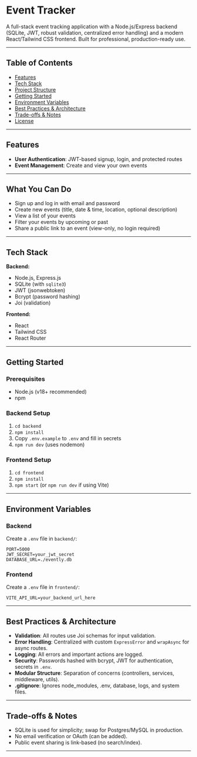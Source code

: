 # Event Tracker

A full-stack event tracking application with a Node.js/Express backend (SQLite, JWT, robust validation, centralized error handling) and a modern React/Tailwind CSS frontend. Built for professional, production-ready use.

---

## Table of Contents
- [Features](#features)
- [Tech Stack](#tech-stack)
- [Project Structure](#project-structure)
- [Getting Started](#getting-started)
- [Environment Variables](#environment-variables)
- [Best Practices & Architecture](#best-practices--architecture)
- [Trade-offs & Notes](#trade-offs--notes)
- [License](#license)

---

## Features
- **User Authentication**: JWT-based signup, login, and protected routes
- **Event Management**: Create and view your own events

---

## What You Can Do
- Sign up and log in with email and password
- Create new events (title, date & time, location, optional description)
- View a list of your events
- Filter your events by upcoming or past
- Share a public link to an event (view-only, no login required)

---

## Tech Stack

**Backend:**
- Node.js, Express.js
- SQLite (with `sqlite3`)
- JWT (jsonwebtoken)
- Bcrypt (password hashing)
- Joi (validation)

**Frontend:**
- React
- Tailwind CSS
- React Router

---

## Getting Started

### Prerequisites
- Node.js (v18+ recommended)
- npm

### Backend Setup
1. `cd backend`
2. `npm install`
3. Copy `.env.example` to `.env` and fill in secrets
4. `npm run dev` (uses nodemon)

### Frontend Setup
1. `cd frontend`
2. `npm install`
3. `npm start` (or `npm run dev` if using Vite)

---

## Environment Variables

### Backend

Create a `.env` file in `backend/`:
```
PORT=5000
JWT_SECRET=your_jwt_secret
DATABASE_URL=./evently.db
```

### Frontend

Create a `.env` file in `frontend/`:
```
VITE_API_URL=your_backend_url_here
```

---

## Best Practices & Architecture
- **Validation**: All routes use Joi schemas for input validation.
- **Error Handling**: Centralized with custom `ExpressError` and `wrapAsync` for async routes.
- **Logging**: All errors and important actions are logged.
- **Security**: Passwords hashed with bcrypt, JWT for authentication, secrets in `.env`.
- **Modular Structure**: Separation of concerns (controllers, services, middleware, utils).
- **.gitignore**: Ignores node_modules, .env, database, logs, and system files.

---

## Trade-offs & Notes
- SQLite is used for simplicity; swap for Postgres/MySQL in production.
- No email verification or OAuth (can be added).
- Public event sharing is link-based (no search/index).

---
